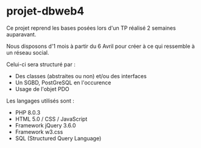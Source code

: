 # projet-dbweb4
Ce projet reprend les bases posées lors d'un TP réalisé 2 semaines auparavant.

Nous disposons d'1 mois à partir du 6 Avril pour créer à ce qui ressemble à un réseau social.

Celui-ci sera structuré par :
- Des classes (abstraites ou non) et/ou des interfaces
- Un SGBD, PostGreSQL en l'occurence
- Usage de l'objet PDO

Les langages utilisés sont :
- PHP 8.0.3 
- HTML 5.0 / CSS / JavaScript
- Framework jQuery 3.6.0
- Framework w3.css
- SQL (Structured Query Language)


